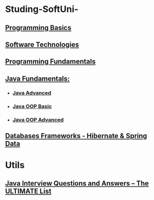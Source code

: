# Studing-SoftUni-

## [Programming Basics](https://github.com/ivelin1936/Java/tree/master/Programing%20Basic)

## [Software Technologies](https://github.com/ivelin1936/Java/tree/master/Software%20Technologies)

## [Programming Fundamentals](https://github.com/ivelin1936/Java/tree/master/Programming%20Fundamentals)

## [Java Fundamentals:](https://github.com/ivelin1936/Java/tree/master/Java%20Fundamentals)
* ### [Java Advanced](https://github.com/ivelin1936/Java/tree/master/Java%20Fundamentals/Java%20Advanced)
* ### [Java OOP Basic](https://github.com/ivelin1936/Java/tree/master/Java%20Fundamentals/Java%20OOP%20Basic)
* ### [Java OOP Advanced](https://github.com/ivelin1936/Java/tree/master/Java%20Fundamentals/Java%20OOP%20Advanced)

## [Databases Frameworks - Hibernate & Spring Data](https://github.com/ivelin1936/Java/tree/master/Databases%20Frameworks%20-%20Hibernate%20%26%20Spring%20Data%20-%20%D0%BC%D0%B0%D1%80%D1%82%202018)

# Utils

## [Java Interview Questions and Answers – The ULTIMATE List](https://github.com/ivelin1936/Java/blob/master/JavaUltimateList.md)
